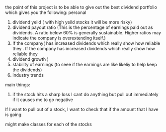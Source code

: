 the point of this project is to be able to give out the best
dividend portfolio which gives you the following:
personal
1. dividend yeild ( with high yeild stocks it will be more risky)
2. dividend payout ratio (This is the percentage of earnings paid out as dividends. A ratio below 60% is generally sustainable. Higher ratios may indicate the company is overextending itself.)
3. If the company( has increased dividends which really show how reliable they . If the company has increased dividends which really show how reliable they 
3. dividend growth )
4. stability of earnings (to seee if the earnings are like likeliy to help keep the dividends)
5. industry trends

main things:
1. if the stock hits a sharp loss I cant do anything but pull out immediately if it causes me to go negative

If I want to pull out of a stock, I want to check that if the amount that I have is going 



might make classes for each of the stocks 